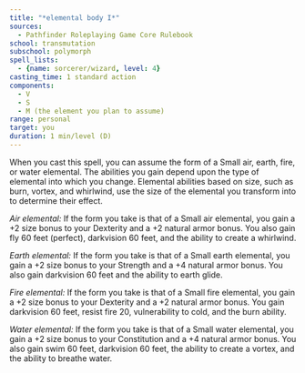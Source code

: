 ```yaml
---
title: "*elemental body I*"
sources:
  - Pathfinder Roleplaying Game Core Rulebook
school: transmutation
subschool: polymorph
spell_lists:
  - {name: sorcerer/wizard, level: 4}
casting_time: 1 standard action
components:
  - V
  - S
  - M (the element you plan to assume)
range: personal
target: you
duration: 1 min/level (D)
---
```


When you cast this spell, you can assume the form of a Small air, earth, fire, or water elemental. The abilities you gain depend upon the type of elemental into which you change. Elemental abilities based on size, such as burn, vortex, and whirlwind, use the size of the elemental you transform into to determine their effect.

*Air elemental:* If the form you take is that of a Small air elemental, you gain a +2 size bonus to your Dexterity and a +2 natural armor bonus. You also gain fly 60 feet (perfect), darkvision 60 feet, and the ability to create a whirlwind.

*Earth elemental:* If the form you take is that of a Small earth elemental, you gain a +2 size bonus to your Strength and a +4 natural armor bonus. You also gain darkvision 60 feet and the ability to earth glide.

*Fire elemental:* If the form you take is that of a Small fire elemental, you gain a +2 size bonus to your Dexterity and a +2 natural armor bonus. You gain darkvision 60 feet, resist fire 20, vulnerability to cold, and the burn ability.

*Water elemental:* If the form you take is that of a Small water elemental, you gain a +2 size bonus to your Constitution and a +4 natural armor bonus. You also gain swim 60 feet, darkvision 60 feet, the ability to create a vortex, and the ability to breathe water.


